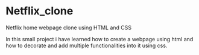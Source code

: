 # Netflix_clone
Netflix home webpage clone using HTML and CSS

In this small project i have learned how to create a webpage using html and how to decorate
and add multiple functionalities into it using css.
